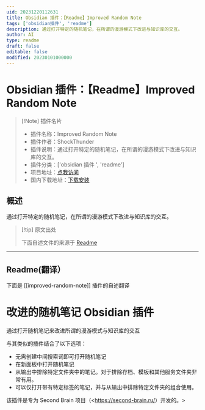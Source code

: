 ```yaml
---
uid: 20231220112631
title: Obsidian 插件：【Readme】Improved Random Note
tags: ['obsidian插件', 'readme']
description: 通过打开特定的随机笔记，在所谓的漫游模式下改进与知识库的交互。
author: AI
type: readme
draft: false
editable: false
modified: 20230101000000
---
```


# Obsidian 插件：【Readme】Improved Random Note

> [!Note] 插件名片
> - 插件名称：Improved Random Note
> - 插件作者：ShockThunder
> - 插件说明：通过打开特定的随机笔记，在所谓的漫游模式下改进与知识库的交互。
> - 插件分类：['obsidian 插件 ', 'readme']
> - 项目地址：[点我访问](https://github.com/ShockThunder/improved-random-note)
> - 国内下载地址：[下载安装](https://pkmer.cn/products/plugin/pluginMarket/?improved-random-note)

## 概述

通过打开特定的随机笔记，在所谓的漫游模式下改进与知识库的交互。

> [!tip] 原文出处
>
>下面自述文件的来源于 [Readme](https://ghproxy.net/https://raw.githubusercontent.com/ShockThunder/improved-random-note/master/README.md)

---

## Readme(翻译）

下面是 [[improved-random-note]] 插件的自述翻译

# 改进的随机笔记 Obsidian 插件

通过打开随机笔记来改进所谓的漫游模式与知识库的交互

与其类似的插件结合了以下选项：

- 无需创建中间搜索词即可打开随机笔记
- 在新面板中打开随机笔记
- 从输出中排除特定文件夹中的笔记。对于排除存档、模板和其他服务文件夹非常有用。
- 可以仅打开带有特定标签的笔记，并与从输出中排除特定文件夹的组合使用。

该插件是专为 Second Brain 项目（<<https://second-brain.ru/>）开发的。>
